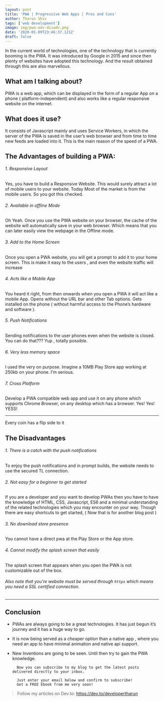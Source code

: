 ```yaml
---
layout: post
title: 'PWA | Progressive Web Apps | Pros and Cons'
author: Tharun Shiv
tags: ['web development']
image: img/pwa-adv-disadv.png
date: '2020-01-09T23:46:37.121Z'
draft: false
---
```


In the current world of technologies, one of the technology that is currently booming is the PWA. It was introduced by Google in 2015 and since then plenty of websites have adopted this technology. And the result obtained through this are also marvellous.

## What am I talking about?

PWA is a web app, which can be displayed in the form of a regular App on a phone ( platform-independent) and also works like a regular responsive website on the internet.

## What does it use?

It consists of Javascript mainly and uses Service Workers, in which the server of the PWA is saved in the user’s web browser and from time to time new feeds are loaded into it. This is the main reason of the speed of a PWA.

## The Advantages of building a PWA:

###### 1. Responsive Layout

Yes, you have to build a Responsive Website. This would surely attract a lot of mobile users to your website. Today Most of the market is from the mobile users. So you got this checked.

###### 2. Available in offline Mode

Oh Yeah. Once you use the PWA website on your browser, the cache of the website will automatically save in your web browser. Which means that you can later easily view the webpage in the Offline mode.

###### 3. Add to the Home Screen

Once you open a PWA website, you will get a prompt to add it to your home screen. This is make it easy to the users , and even the website traffic will increase

###### 4. Acts like a Mobile App

You heard it right, from then onwards when you open a PWA it will act like a mobile App. Opens without the URL bar and other Tab options. Gets installed on the phone ( without harmful access to the Phone’s hardware and software ).

###### 5. Push Notifications

Sending notifications to the user phones even when the website is closed. You can do that??? Yup , totally possible.

###### 6. Very less memory space

I used the very on purpose. Imagine a 10MB Play Store app working at 250kb on your phone. I’m serious.

###### 7. Cross Platform

Develop a PWA compatible web app and use it on any phone which supports Chrome Browser, on any desktop which has a browser. Yes! Yes! YESS!

---

Every coin has a flip side to it

## The Disadvantages

###### 1. There is a catch with the push notifications

To enjoy the push notifications and in prompt builds, the website needs to use the secured TL connection.

###### 2. Not easy for a beginner to get started

If you are a developer and you want to develop PWAs then you have to have the knowledge of HTML, CSS, Javascript, ES6 and a minimal understanding of the related technologies which you may encounter on your way. Though there are easy shortcuts to get started, ( Now that is for another blog post )

###### 3. No download store presence

You cannot have a direct pwa at the Play Store or the App store.

###### 4. Cannot modify the splash screen that easily

The splash screen that appears when you open the PWA is not customizable out of the box.

###### Also note that you're website must be served through `https` which means you need a SSL certified connection.

---

## Conclusion

- PWAs are always going to be a great technologies. It has just begun it’s journey and it has a huge way to go.
- It is now being served as a cheaper option than a native app , where you need an app to have minimal animation and native api support.
- New Inventions are going to be seen. Until then try to gain the PWA knowledge.


        Now you can subscribe to my blog to get the latest posts delivered directly to your inbox.

        Just enter your email below and confirm to subscribe!
        Get a FREE Ebook from me very soon!

> Follow my articles on Dev.to: https://dev.to/developertharun
